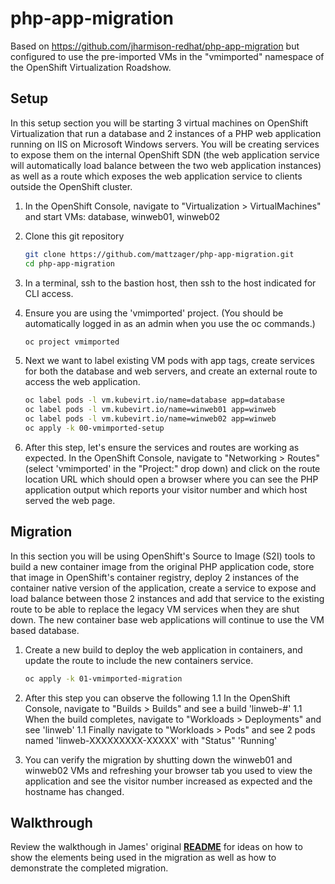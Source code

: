 # php-app-migration
Based on <https://github.com/jharmison-redhat/php-app-migration> but configured to use the pre-imported VMs in the "vmimported" namespace of the OpenShift Virtualization Roadshow.

## Setup
In this setup section you will be starting 3 virtual machines on OpenShift Virtualization that run a database and 2 instances of a PHP web application running on IIS on Microsoft Windows servers. You will be creating services to expose them on the internal OpenShift SDN (the web application service will automatically load balance between the two web application instances) as well as a route which exposes the web application service to clients outside the OpenShift cluster.

1. In the OpenShift Console, navigate to "Virtualization > VirtualMachines" and start VMs: database, winweb01, winweb02

1. Clone this git repository
   ```sh
   git clone https://github.com/mattzager/php-app-migration.git
   cd php-app-migration
   ```

1. In a terminal, ssh to the bastion host, then ssh to the host indicated for CLI access.

1. Ensure you are using the 'vmimported' project. (You should be automatically logged in as an admin when you use the oc commands.)
   ```sh
   oc project vmimported
   ```

1. Next we want to label existing VM pods with app tags, create services for both the database and web servers, and create an external route to access the web application.
   ```sh
   oc label pods -l vm.kubevirt.io/name=database app=database
   oc label pods -l vm.kubevirt.io/name=winweb01 app=winweb
   oc label pods -l vm.kubevirt.io/name=winweb02 app=winweb
   oc apply -k 00-vmimported-setup
   ```

4. After this step, let's ensure the services and routes are working as expected. In the OpenShift Console, navigate to "Networking > Routes" (select 'vmimported' in the "Project:" drop down) and click on the route location URL which should open a browser where you can see the PHP application output which reports your visitor number and which host served the web page.

## Migration
In this section you will be using OpenShift's Source to Image (S2I) tools to build a new container image from the original PHP application code, store that image in OpenShift's container registry, deploy 2 instances of the container native version of the application, create a service to expose and load balance between those 2 instances and add that service to the existing route to be able to replace the legacy VM services when they are shut down. The new container base web applications will continue to use the VM based database.

1. Create a new build to deploy the web application in containers, and update the route to include the new containers service.
   ```sh
   oc apply -k 01-vmimported-migration
   ```
   
1. After this step you can observe the following
1.1 In the OpenShift Console, navigate to "Builds > Builds" and see a build 'linweb-#'
1.1 When the build completes, navigate to "Workloads > Deployments" and see 'linweb'
1.1 Finally navigate to "Workloads > Pods" and see 2 pods named 'linweb-XXXXXXXXX-XXXXX' with "Status" 'Running'

1. You can verify the migration by shutting down the winweb01 and winweb02 VMs and refreshing your browser tab you used to view the application and see the visitor number increased as expected and the hostname has changed.

## Walkthrough
Review the walkthough in James' original **[README](https://github.com/jharmison-redhat/php-app-migration/blob/main/README.md#basic-walkthrough)** for ideas on how to show the elements being used in the migration as well as how to demonstrate the completed migration.
